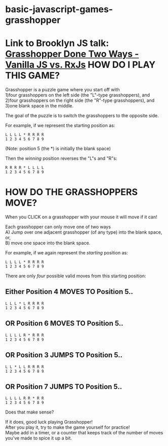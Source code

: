 # basic-javascript-games-grasshopper

Link to Brooklyn JS talk: [Grasshopper Done Two Ways - Vanilla JS vs. RxJs](https://docs.google.com/presentation/d/16Ylz_2xWelr4W4QG15XmID6vd6ugAvZqQIXuHe20YBE/edit?usp=sharing)
HOW DO I PLAY THIS GAME?
========================
Grasshopper is a puzzle game where you start off with  
1)four grasshoppers on the left side (the "L"-type grasshoppers), and  
2)four grasshoppers on the right side (the "R"-type grasshoppers), and  
3)one blank space in the middle.  

The goal of the puzzle is to switch the grasshoppers to the opposite side.  

For example, if we represent the starting position as:  

`L L L L * R R R R`  
`1 2 3 4 5 6 7 8 9`  

(Note: position 5 (the *) is initially the blank space)  

Then the *winning* position reverses the "L"s and "R"s:  

`R R R R * L L L L`  
`1 2 3 4 5 6 7 8 9`  


HOW DO THE GRASSHOPPERS MOVE?
=============================
When you CLICK on a grasshopper with your mouse it will move if it can!  

Each grasshopper can only move one of two ways  
A) Jump over one adjacent grasshopper (of any type) into the blank space, or,  
B) move one space into the blank space.  


For example, if we again represent the *starting* position as:  

`L L L L * R R R R`  
`1 2 3 4 5 6 7 8 9`  



There are only *four* possible valid moves from this starting position:  

Either Position 4 MOVES TO Position 5..  
---------------------------------------
`L L L * L R R R R`  
`1 2 3 4 5 6 7 8 9`  


OR Position 6 MOVES TO Position 5..
---------------------------------------
`L L L L R * R R R`  
`1 2 3 4 5 6 7 8 9`  



OR Position 3 JUMPS TO Position 5..
---------------------------------------
`L L * L L R R R R`  
`1 2 3 4 5 6 7 8 9`   


OR Position 7 JUMPS TO Position 5..
---------------------------------------
`L L L L R R * R R`  
`1 2 3 4 5 6 7 8 9`   

Does that make sense? 

If it does, good luck playing Grasshopper!  
After you play it, try to make the game yourself for practice!  
Maybe add in a timer, or a counter that keeps track of the number of moves you've made to spice it up a bit.
